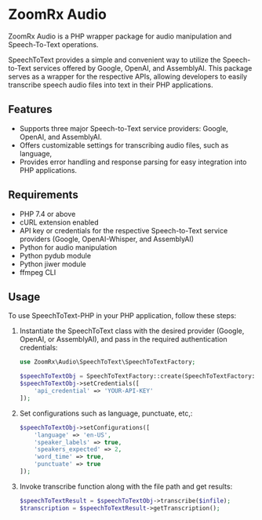 # ZoomRx Audio
ZoomRx Audio is a PHP wrapper package for audio manipulation and Speech-To-Text operations.

SpeechToText provides a simple and convenient way to utilize the Speech-to-Text services offered by Google, OpenAI, and AssemblyAI. This package serves as a wrapper for the respective APIs, allowing developers to easily transcribe speech audio files into text in their PHP applications.

## Features

- Supports three major Speech-to-Text service providers: Google, OpenAI, and AssemblyAI.
- Offers customizable settings for transcribing audio files, such as language, 
- Provides error handling and response parsing for easy integration into PHP applications.

## Requirements

- PHP 7.4 or above
- cURL extension enabled
- API key or credentials for the respective Speech-to-Text service providers (Google, OpenAI-Whisper, and AssemblyAI)
- Python for audio manipulation
- Python pydub module
- Python jiwer module
- ffmpeg CLI

## Usage

To use SpeechToText-PHP in your PHP application, follow these steps:

1. Instantiate the SpeechToText class with the desired provider (Google, OpenAI, or AssemblyAI), and pass in the required authentication credentials:
    ```php
    use ZoomRx\Audio\SpeechToText\SpeechToTextFactory;

    $speechToTextObj = SpeechToTextFactory::create(SpeechToTextFactory::ASSEMBLYAI);
    $speechToTextObj->setCredentials([
        'api_credential' => 'YOUR-API-KEY'
    ]);
    ```
2. Set configurations such as language, punctuate, etc,:
    ```php
    $speechToTextObj->setConfigurations([
        'language' => 'en-US',
        'speaker_labels' => true,
        'speakers_expected' => 2,
        'word_time' => true,
        'punctuate' => true
    ]);
    ```
3. Invoke transcribe function along with the file path and get results:
    ```php
    $speechToTextResult = $speechToTextObj->transcribe($infile);
    $transcription = $speechToTextResult->getTranscription();
    ```
